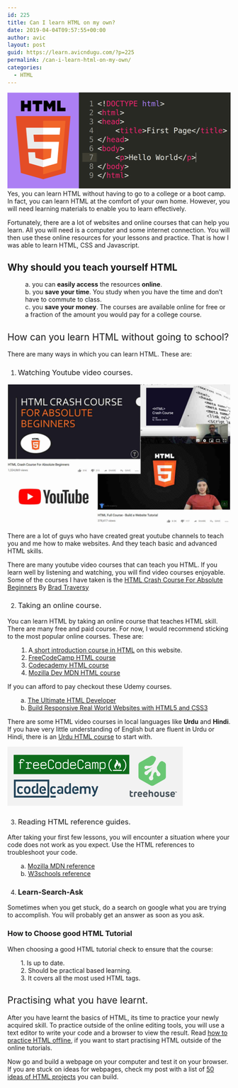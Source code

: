 ```yaml
---
id: 225
title: Can I learn HTML on my own?
date: 2019-04-04T09:57:55+00:00
author: avic
layout: post
guid: https://learn.avicndugu.com/?p=225
permalink: /can-i-learn-html-on-my-own/
categories:
  - HTML
---
```

<img class="aligncenter wp-image-258 size-full" src="/public/04/html-code.png" alt="Beginner HTML CODE" width="512" height="216">
Yes, you can learn HTML without having to go to a college or a boot camp. In fact, you can learn HTML at the comfort of your own home. However, you will need learning materials to enable you to learn effectively.


Fortunately, there are a lot of websites and online courses that can help you learn. All you will need is a computer and some internet connection. You will then use these online resources for your lessons and practice. That is how I was able to learn HTML, CSS and Javascript.

## Why should you teach yourself HTML

<p style="padding-left: 40px;">
  a. you can <strong>easily access</strong> the resources <strong>online</strong>.<br /> b. you <strong>save your time</strong>. You study when you have the time and don&#8217;t have to commute to class.<br /> c. you <strong>save your money</strong>. The courses are available online for free or a fraction of the amount you would pay for a college course.
</p>

## <span style="font-weight: 400;">How can you learn HTML without going to school?</span>

<span style="font-weight: 400;">There are many ways in which you can learn HTML. These are:</span>

  1. ###  <span style="font-weight: 400;">Watching Youtube video courses.</span>

<img class="aligncenter size-full wp-image-260" src="/public/04/youtube-html-courses.jpg" alt="">

<span style="font-weight: 400;">There are a lot of guys who have created great youtube channels to teach you and me how to make websites. And they teach basic and advanced HTML skills.</span>

There are many youtube video courses that can teach you HTML. If you learn well by listening and watching, you will find video courses enjoyable. Some of the courses I have taken is the <span style="font-weight: 400;"><a href="https://youtu.be/UB1O30fR-EE">HTML Crash Course For Absolute Beginners</a> By <a href="https://www.udemy.com/modern-html-css-from-the-beginning/#instructor-1">Brad Traversy</a></span>



<ol start="2">
  <li>
    <h3>
      <span style="font-weight: 400;"> Taking an online course.</span>
    </h3>
  </li>
</ol>

<span style="font-weight: 400;">You can learn HTML by taking an online course that teaches HTML skill. There are many free and paid course. For now, I would recommend sticking to the most popular online courses. </span><span style="font-weight: 400;">These are: </span>

<li style="list-style-type: none;">
  <ol>
    <li style="list-style-type: none;">
      <ol>
        <li style="font-weight: 400;">
          <span style="font-weight: 400;">A</span><a href="/practice-html/"> <span style="font-weight: 400;">short introduction course in HTML</span></a><span style="font-weight: 400;"> on this website.</span>
        </li>
        <li style="font-weight: 400;">
          <a href="https://learn.freecodecamp.org/responsive-web-design/basic-html-and-html5"><span style="font-weight: 400;">FreeCodeCamp HTML course</span></a>
        </li>
        <li style="font-weight: 400;">
          <a href="https://www.codecademy.com/learn/learn-html"><span style="font-weight: 400;">Codecademy HTML course</span></a>
        </li>
        <li style="font-weight: 400;">
          <span style="font-weight: 400;"><a href="https://developer.mozilla.org/en-US/docs/Learn/Getting_started_with_the_web/HTML_basics">Mozilla Dev MDN HTML course</a></span>
        </li>
      </ol>
    </li>
  </ol>
</li>

If you can afford to pay checkout these Udemy courses.

<p style="padding-left: 30px;">
  a. <a href="https://www.udemy.com/the-ultimate-html-developer/">The Ultimate HTML Developer</a><br /> b. <a href="https://www.udemy.com/design-and-develop-a-killer-website-with-html5-and-css3/">Build Responsive Real World Websites with HTML5 and CSS3</a>
</p>

<span style="font-weight: 400;">There are some HTML video courses in local languages like <strong>Urdu</strong> and <strong>Hindi</strong>. If you have very little understanding of English but are fluent in Urdu or Hindi, there is an <a href="https://www.udemy.com/html-in-urdu-hindi-a-complete-course-with-projects/" target="_blank" rel="noopener noreferrer">Urdu HTML course</a> to start with.</span>

<img class="aligncenter wp-image-262 size-full" src="/public/04/online-courses-logos.png" alt="online courses logos">

<ol start="3">
  <li>
    <h3>
      <span style="font-weight: 400;"> Reading HTML reference guides.</span>
    </h3>
  </li>
</ol>

After taking your first few lessons, you will encounter a situation where your code does not work as you expect. Use the HTML references to troubleshoot your code.

<p style="padding-left: 30px;">
  <span style="font-weight: 400;">a. <a href="https://developer.mozilla.org/en-US/docs/Web/HTML/Element">Mozilla MDN reference</a></span><br /> b. <a href="https://www.w3schools.com/tags/">W3schools reference</a>
</p>

<ol start="4">
  <li>
    <h3>
      Learn-Search-Ask
    </h3>
  </li>
</ol>

Sometimes when you get stuck, do a search on google what you are trying to accomplish. You will probably get an answer as soon as you ask.

### How to Choose good HTML Tutorial

When choosing a good HTML tutorial check to ensure that the course:

<p style="padding-left: 30px;">
  1. Is up to date.<br /> 2. Should be practical based learning.<br /> 3. It covers all the most used HTML tags.
</p>

## <span style="font-weight: 400;">Practising what you have learnt.</span>

<span style="font-weight: 400;">After you have learnt the basics of HTML, its time to practice your newly acquired skill. To practice outside of the online editing tools, you will u</span><span style="font-weight: 400;">se a text editor to write your code and a browser to view the result. Read <a href="/how-to-practice-html-offline/">how to practice HTML offline</a>, if you want to start practising HTML outside of the online tutorials.</span>

<span style="font-weight: 400;">Now go and build a webpage on your computer and test it on your browser. If you are stuck on ideas for webpages, c</span><span style="font-weight: 400;">heck my post with a list of <a href="/100-html-practice-projects-ideas-for-beginners/">50 ideas of HTML projects</a> you can build.</span>
